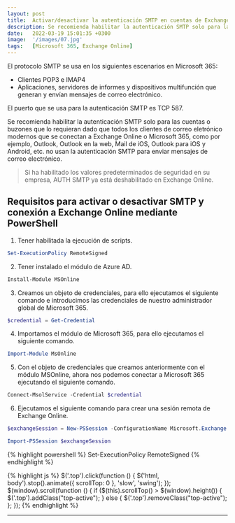 ```yaml
---
layout: post
title:  Activar/desactivar la autenticación SMTP en cuentas de Exchange Online
description: Se recomienda habilitar la autenticación SMTP solo para las cuentas o buzones que lo requieran...
date:   2022-03-19 15:01:35 +0300
image:  '/images/07.jpg'
tags:   [Microsoft 365, Exchange Online]
---
```

El protocolo SMTP se usa en los siguientes escenarios en Microsoft 365:

* Clientes POP3 e IMAP4
* Aplicaciones, servidores de informes y dispositivos multifunción que generan y envían mensajes de correo electrónico.

El puerto que se usa para la autenticación SMTP es TCP 587.

Se recomienda habilitar la autenticación SMTP solo para las cuentas o buzones que lo requieran dado que todos los clientes de correo eletrónico modernos que se conectan a Exchange Online o Microsoft 365, como por ejemplo, Outlook, Outlook en la web, Mail de iOS, Outlook para iOS y Android, etc. no usan la autenticación SMTP para enviar mensajes de correo electrónico.

> Si ha habilitado los valores predeterminados de seguridad en su empresa, AUTH SMTP ya está deshabilitado en Exchange Online.

## Requisitos para activar o desactivar SMTP y conexión a Exchange Online mediante PowerShell

1. Tener habilitada la ejecución de scripts.

```powershell
Set-ExecutionPolicy RemoteSigned
```

2. Tener instalado el módulo de Azure AD.

```powershell
Install-Module MSOnline
```

3. Creamos un objeto de credenciales, para ello ejecutamos el siguiente comando e introducimos las credenciales de nuestro administrador global de Microsoft 365.

```powershell
$credential = Get-Credential
```

4. Importamos el módulo de Microsoft 365, para ello ejecutamos el siguiente comando.

```powershell
Import-Module MsOnline
```

5. Con el objeto de credenciales que creamos anteriormente con el módulo MSOnline, ahora nos podemos conectar a Microsoft 365 ejecutando el siguiente comando.

```powershell
Connect-MsolService -Credential $credential
```

6. Ejecutamos el siguiente comando para crear una sesión remota de Exchange Online.

```powershell
$exchangeSession = New-PSSession -ConfigurationName Microsoft.Exchange -ConnectionUri "https://outlook.office365.com/powershell-liveid/" -Credential $credential -Authentication "Basic" –AllowRedirection
```

```powershell
Import-PSSession $exchangeSession
```

{% highlight powershell %}
Set-ExecutionPolicy RemoteSigned
{% endhighlight %}

{% highlight js %}
  $('.top').click(function () {
    $('html, body').stop().animate({ scrollTop: 0 }, 'slow', 'swing');
  });
  $(window).scroll(function () {
    if ($(this).scrollTop() > $(window).height()) {
      $('.top').addClass("top-active");
    } else {
      $('.top').removeClass("top-active");
    };
  });
{% endhighlight %}

***



